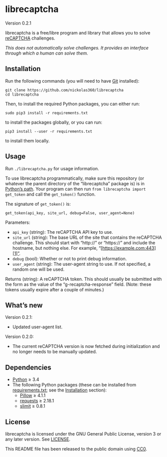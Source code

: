 librecaptcha
============

Version 0.2.1

librecaptcha is a free/libre program and library that allows you to solve
[reCAPTCHA] challenges.

*This does not automatically solve challenges. It provides an interface through
which a human can solve them.*

[reCAPTCHA]: https://en.wikipedia.org/wiki/ReCAPTCHA


Installation
------------

Run the following commands (you will need to have [Git] installed):

```
git clone https://github.com/nickolas360/librecaptcha
cd librecaptcha
```

Then, to install the required Python packages, you can either run:

```
sudo pip3 install -r requirements.txt
```

to install the packages globally, or you can run:

```
pip3 install --user -r requirements.txt
```

to install them locally.

[Git]: https://git-scm.com


Usage
-----

Run ``./librecaptcha.py`` for usage information.

To use librecaptcha programmatically, make sure this repository (or whatever
the parent directory of the “librecaptcha” package is) is in
[Python’s path][0]. Your program can then run
``from librecaptcha import get_token`` and call the ``get_token()`` function.

The signature of ``get_token()`` is:

```
get_token(api_key, site_url, debug=False, user_agent=None)
```

Parameters:

* ``api_key`` (string): The reCAPTCHA API key to use.
* ``site_url`` (string): The base URL of the site that contains the reCAPTCHA
  challenge. This should start with “http://” or “https://” and include the
  hostname, but nothing else. For example, “[https://example.com:443][1]”.
* ``debug`` (bool): Whether or not to print debug information.
* ``user_agent`` (string): The user-agent string to use. If not specified, a
  random one will be used.

Returns (string): A reCAPTCHA token. This should usually be submitted with the
form as the value of the “g-recaptcha-response” field. (Note: these tokens
usually expire after a couple of minutes.)

[0]: https://docs.python.org/3/library/sys.html#sys.path
[1]: https://example.com:443


What’s new
----------

Version 0.2.1:

* Updated user-agent list.

Version 0.2.0:

* The current reCAPTCHA version is now fetched during initialization and no
  longer needs to be manually updated.


Dependencies
------------

* [Python] ≥ 3.4
* The following Python packages (these can be installed from
  [requirements.txt](requirements.txt); see the [Installation] section):
  - [Pillow] ≥ 4.1.1
  - [requests] ≥ 2.18.1
  - [slimit] ≥ 0.8.1

[Installation]: #installation
[Python]: https://www.python.org/
[Pillow]: https://pypi.python.org/pypi/Pillow/
[requests]: https://pypi.python.org/pypi/requests/
[slimit]: https://pypi.python.org/pypi/slimit/


License
-------

librecaptcha is licensed under the GNU General Public License, version 3 or
any later version. See [LICENSE].

This README file has been released to the public domain using [CC0].

[LICENSE]: LICENSE
[CC0]: https://creativecommons.org/publicdomain/zero/1.0/
